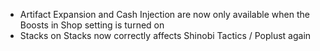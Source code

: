 - Artifact Expansion and Cash Injection are now only available when the Boosts in Shop setting is turned on
- Stacks on Stacks now correctly affects Shinobi Tactics / Poplust again